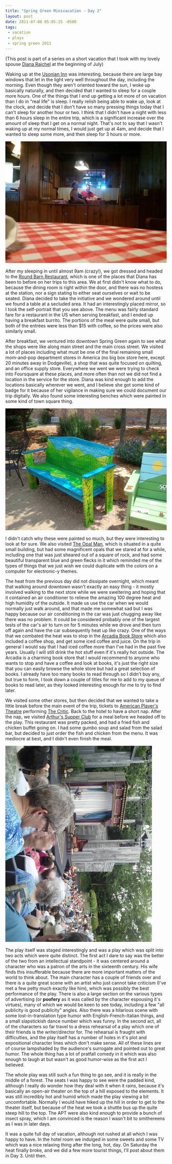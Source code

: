 ```yaml
--- 
title: "Spring Green Minivacation - Day 2"
layout: post
date: 2011-07-08 05:05:25 -0500
tags:
 - vacation
 - plays
 - spring green 2011
---
```

(This post is part of a series on a short vacation that I took with my lovely spouse [Diana Rajchel](http://www.dianarajchel.com) at the beginning of July)

Waking up at the [Usonian Inn](http://usonianinn.com) was interesting, because
there are large bay windows that let in the light very well throughout the day,
including the morning.  Even though they aren't oriented toward the sun, I woke
up basically naturally, and then decided that I wanted to sleep for a couple
more hours.   One of the things that I end up getting a lot more of on vacation
than I do in "real life" is sleep.  I really relish being able to wake up, look
at the clock, and decide that I don't have so many pressing things today that I
can't sleep for another hour or two.  I think that I didn't have a night with
less than 6 hours sleep in the entire trip, which is a significant increase
over the amount of sleep that I get on a normal night.  That's not to say that
I wasn't waking up at my normal times, I would just get up at 4am, and decide
that I wanted to sleep some more, and then sleep for 3 hours or more.

<a href="/images/vac/springgreen11/round-barn-self.jpg">
<img src="/images/vac/springgreen11/round-barn-self-postsize.jpg" />
</a>

After my sleeping in until almost 9am (crazy!), we got dressed and headed to the
[Round Barn Restaurant](http://www.theroundbarnlodge.com/), which is one of the places that Diana has been to
before on her trips to this area.  We at first didn't know what to do, because
the dining room is right within the door, and there was no hostess at the
station, nor a sign stating to either seat ourselves or wait to be seated.
Diana decided to take the initiative and we wondered around until we found a
table at a secluded area.  It had an interestingly placed mirror, so I took the
self-portrait that you see above.  The menu was fairly standard fare for a
restaurant in the US when serving breakfast, and I ended up having a breakfast
burrito.  The portions of the meal were quite small, but both of the entrées
were less than $15 with coffee, so the prices were also similarly small.

After breakfast, we ventured into downtown Spring Green again to see what the
shops were like along main street and the main cross street.  We visited a lot
of places including what must be one of the final remaining small mom-and-pop
department stores in America (no big box store here, except 20 minutes away in
Dodgeville), a shop that was quite focused on quilting, and an office supply
store.  Everywhere we went we were trying to check into Foursquare at these
places, and more often than not we did not find a location in the service for
the store.  Diana was kind enough to add the locations basically wherever we
went, and I believe she got some kind of badge for it because of her vigilance
in making sure we could document our trip digitally.   We also found some
interesting benches which were painted in some kind of town square thing.

<a href="/images/vac/springgreen11/downtown-bench-painted.jpg">
<img src="/images/vac/springgreen11/downtown-bench-painted-postsize.jpg" />
</a>

I didn't catch why these were painted so much, but they were interesting to
look at for sure.  We also visited [The Opal Man](http://www.theopalman.com/), which is situated in a
quite small building, but had some magnificent opals that we stared at for a
while, including one that was just sheared out of a square of rock, and had
some beautiful transparent blue and green flecks in it which reminded me of the
types of things that we just wish we could duplicate with the colors on a
computer for electronic-y themes.

The heat from the previous day did not dissipate overnight, which meant that
walking around downtown wasn't exactly an easy thing - it mostly involved
walking to the next store while we were sweltering and hoping that it contained
an air conditioner to relieve the amazing 100 degree heat and high humidity of
the outside.  It made us use the car when we would normally just walk around,
and that made me somewhat sad but I was happy because our air conditioning in
the car was just chugging away like there was no problem. It could be
considered probably one of the largest tests of the car's air to turn on for 5
minutes while we drove and then turn off again and have the car subsequently
heat up like crazy.  One of the ways that we combated the heat was to stop in
the [Arcadia Book Store](http://maps.google.com/maps/place?q=arcadia+spring+green&hl=en&cid=14618122411873907442) which also included a coffee shop, and get some iced
coffee and juice.   On the trip in general I would say that I had iced coffee
more than I've had in the past five years.  Usually I will still drink the hot
stuff even if it's really hot outside.  The Arcadia is a charming book store
that I would recommend to anyone who wants to stop and have a coffee and look
at books, it's just the right size that you can easily browse the whole store
but had a great selection of books.  I already have too many books to read
through so I didn't buy any, but true to form, I took down a couple of titles
for me to add to my queue of books to read later, as they looked interesting
enough for me to try to find later.

We visited some other stores, but then decided that we wanted to take a little
break before the main event of the trip, tickets to [American Player's
Theatre](http://americanplayers.org) performing [The Critic](http://americanplayers.org/plays-and-tickets/the-critic).  Back to the hotel to have a short nap.
After the nap, we visited [Arthur's Supper Club](http://www.foodspot.com/Clients/WI/SpringGreen/ArthursSupperClub/default.aspx?accid=20615) for a meal before we headed
off to the play.  This restaurant was pretty packed, and had a fried fish and
chicken buffet going on.  I had some gumbo soup and salad from the salad bar,
but decided to just order the fish and chicken from the menu.  It was mediocre
at best, and I didn't even finish the meal.

<a href="/images/vac/springgreen11/apt-stage.jpg">
<img src="/images/vac/springgreen11/apt-stage-postsize.jpg" />
</a>

The play itself was staged interestingly and was a play which was split into
two acts which were quite distinct.  The first act I dare to say was the better
of the two from an intellectual standpoint - it was centered around a character
who was a patron of the arts in the sixteenth century.  His wife finds this
insufferable because there are more important matters of the world to think
about.  The main character has a couple of friends over and there is a quite
great scene with an artist who just cannot take criticism (I've met a few petty
much exactly like him), which was possibly the best performance of the play.
There is also a large section on the various types of advertising (or
**poofery** as it was called by the character espousing it's virtues), many of
which we would be keen to see today, including a few "all publicity is good
publicity" angles.  Also there was a hilarious scene with some
lost-in-translation type humor with English-French-Italian things, and a small
slapstickish dance number which was funny.  In the second act, all of the
characters so far travel to a dress rehearsal of a play which one of their
friends is the writer/director for.  The rehearsal is fraught with difficulties,
and the play itself has a number of holes in it's plot and expositional
character lines which don't make sense.  All of these lines are of course
lampshaded by the audience's surrogate and pointed out to great humor.   The
whole thing has a lot of pratfall comedy in it which was also enough to laugh
at but wasn't as good humor-wise as the first act I believed.

The whole play was still such a fun thing to go see, and it is really in the
middle of a forest.  The seats I was happy to see were the padded kind,
although I really do wonder how they deal with it when it rains, because it's
basically an open-air theater on the top of a hill exposed to the elements.
It was still incredibly hot and humid which made the play viewing a bit
uncomfortable.  Normally I would have hiked up the hill in order to get to the
theater itself, but because of the heat we took a shuttle bus up the quite
steep hill to the top.  The APT were also kind enough to provide a bunch of
insect spray, which I am convinced is the reason I wasn't bit to smithereens
as I was in later days.

It was a quite full day of vacation, although not rushed at all which I was
happy to have.  In the hotel room we indulged in some sweets and some TV which
was a nice relaxing thing after the long, hot, day.   On Saturday the heat
finally broke, and we did a few more tourist things, I'll post about them in
Day 3.  Until then.

